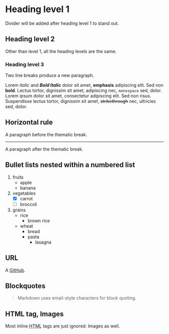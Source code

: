 # Heading level 1

Divider will be added after heading level 1 to stand out.

## Heading level 2

Other than level 1, all the heading levels are the same. 

### Heading level 3

Two line breaks produce a new paragraph.

Lorem _italic_ and _**Bold Italic**_  dolor sit amet, __emphasis__ adipiscing elit. Sed non **bold**. Lectus tortor, dignissim sit amet, adipiscing nec, `monospace` sed, dolor. Lorem ipsum dolor sit amet, consectetur adipiscing elit. Sed non risus. Suspendisse lectus tortor, dignissim sit amet, ~~strikethrough~~ nec, ultricies sed, dolor.

## Horizontal rule

A paragraph before the thematic break.

---

A paragraph after the thematic break.

## Bullet lists nested within a numbered list

1. fruits
    * apple
    * banana
2. vegetables
    - [x] carrot
    - [ ] broccoli
3. grains
    + rice
      + brown rice
    + wheat
      + bread
      + pasta
        + lasagna

## URL

A [GitHub](https://github.com).

## Blockquotes

> Markdown uses email-style characters for block quoting.

## HTML tag, Images

Most inline <abbr title="Hypertext Markup Language">HTML</abbr> tags are just ignored. Images as well.
